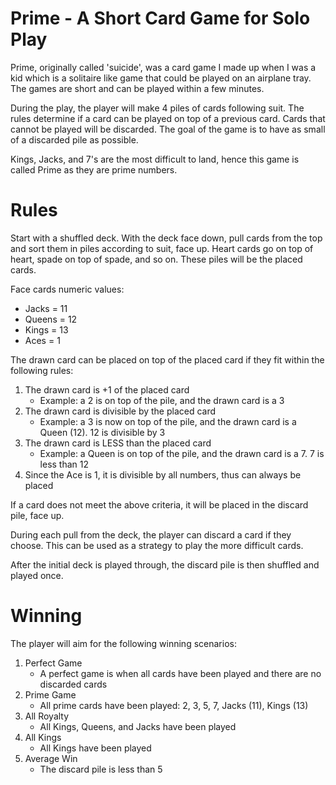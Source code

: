 # Prime - A Short Card Game for Solo Play
Prime, originally called 'suicide', was a card game I made up when I was a kid which is a solitaire like game that could be played on an airplane tray.  The games are short and can be played within a few minutes.

During the play, the player will make 4 piles of cards following suit.  The rules determine if a card can be played on top of a previous card.  Cards that cannot be played will be discarded.  The goal of the game is to have as small of a discarded pile as possible.

Kings, Jacks, and 7's are the most difficult to land, hence this game is called Prime as they are prime numbers.

# Rules
Start with a shuffled deck.  With the deck face down, pull cards from the top and sort them in piles according to suit, face up.  Heart cards go on top of heart, spade on top of spade, and so on.  These piles will be the placed cards.

Face cards numeric values:
- Jacks = 11
- Queens = 12
- Kings = 13
- Aces = 1

The drawn card can be placed on top of the placed card if they fit within the following rules:

1. The drawn card is +1 of the placed card
   - Example: a 2 is on top of the pile, and the drawn card is a 3
2. The drawn card is divisible by the placed card
   - Example: a 3 is now on top of the pile, and the drawn card is a Queen (12).  12 is divisible by 3
3. The drawn card is LESS than the placed card
   - Example: a Queen is on top of the pile, and the drawn card is a 7.  7 is less than 12
3. Since the Ace is 1, it is divisible by all numbers, thus can always be placed

If a card does not meet the above criteria, it will be placed in the discard pile, face up.

During each pull from the deck, the player can discard a card if they choose.  This can be used as a strategy to play the more difficult cards.

After the initial deck is played through, the discard pile is then shuffled and played once.

# Winning
The player will aim for the following winning scenarios:

1. Perfect Game
   - A perfect game is when all cards have been played and there are no discarded cards
2. Prime Game
   - All prime cards have been played: 2, 3, 5, 7, Jacks (11), Kings (13)
3. All Royalty
   - All Kings, Queens, and Jacks have been played
4. All Kings
   - All Kings have been played 
5. Average Win
   - The discard pile is less than 5

